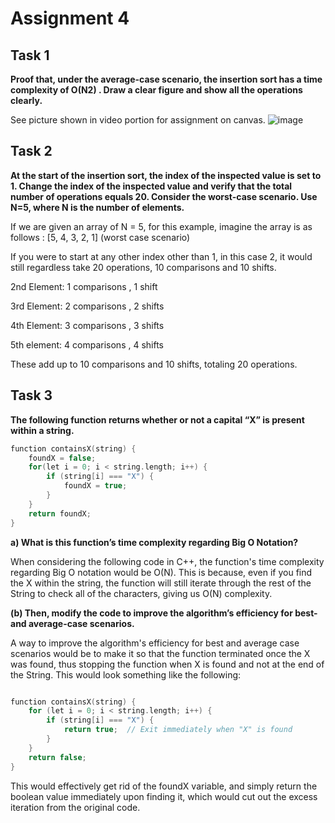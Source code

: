 # Assignment 4

## Task 1

**Proof that, under the average-case scenario, the insertion sort has a time complexity of O(N2)
. Draw a clear figure and show all the operations clearly.**

See picture shown in video portion for assignment on canvas.
![image](https://github.com/user-attachments/assets/20120e5b-0083-4a2c-9549-9e7b70efdc75)



## Task 2

**At the start of the insertion sort, the index of the inspected value is set to 1. Change the index of the inspected value and verify that the total number of operations equals 20. Consider the worst-case scenario. Use N=5, where N is the number of elements.**

If we are given an array of N = 5, for this example, imagine the array is as follows :  [5, 4, 3, 2, 1] (worst case scenario)

If you were to start at any other index other than 1, in this case 2, it would still regardless take 20 operations, 10 comparisons and 10 shifts. 

2nd Element: 1 comparisons , 1 shift

3rd Element: 2 comparisons , 2 shifts

4th Element: 3 comparisons , 3 shifts

5th element: 4 comparisons , 4 shifts

These add up to 10 comparisons and 10 shifts, totaling 20 operations. 


## Task 3

**The following function returns whether or not a capital “X” is present within a string.**

```C++
function containsX(string) {
	foundX = false;
	for(let i = 0; i < string.length; i++) { 
		if (string[i] === "X") {
			foundX = true; 
		}
	}
	return foundX; 
}

```


**a) What is this function’s time complexity regarding Big O Notation?**

When considering the following code in C++, the function's time complexity regarding Big O notation would be O(N). This is because, even if you find the X within the string, 
the function will still iterate through the rest of the String to check all of the characters, giving us O(N) complexity.

**(b) Then, modify the code to improve the algorithm’s efficiency for best- and average-case scenarios.**

A way to improve the algorithm's efficiency for best and average case scenarios would be to make it so that the function terminated once the X was found, thus stopping the function when X is found and not at the end of the String. This would look something like the following:

``` C++

function containsX(string) {
	for (let i = 0; i < string.length; i++) { 
		if (string[i] === "X") {
			return true;  // Exit immediately when "X" is found
		}
	}
	return false; 
}


```

This would effectively get rid of the foundX variable, and simply return the boolean value immediately upon finding it, which would cut out the excess iteration from the original code.
